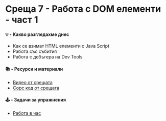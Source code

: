 # Среща 7 - Работа с DOM елементи - част 1

#### 💡 - Какво разгледахме днес
- Как се взимат HTML елементи с Java Script
- Работа със събития
- Работа с дебъгера на Dev Tools

#### 📚 - Ресурси и материали
- [Видео от срещата](https://www.youtube.com/watch?v=6TSsaAW2ofg&list=PLyZOguednhL5s3LH63o1q8CHhfNk4kvf1&index=10)
- [Сорс код от срещата](./source/)

#### 🕹️ - Задачи за упражнения
- [Работа в час](./cw/README.md)
<!-- - [Домашна работа](./hw/README.md) -->

<!-- #### 📘 - Решения на домашна работа -->
<!-- - [Видео решение](https://www.youtube.com/watch?v=VndSp3HvEd0&list=PLyZOguednhL5s3LH63o1q8CHhfNk4kvf1&index=6) -->
<!-- - [Сорс код решение на домашна работа](./source-hw) -->

